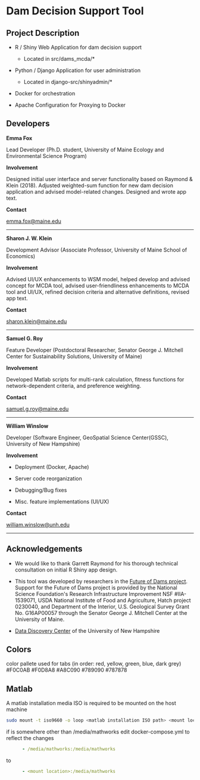 Dam Decision Support Tool
==========================

Project Description
--------------------------

* R / Shiny Web Application for dam decision support

	+ Located in src/dams_mcda/*

* Python / Django Application for user administration

	+ Located in django-src/shinyadmin/*

* Docker for orchestration

* Apache Configuration for Proxying to Docker


Developers
-------------------------

**Emma Fox**

Lead Developer (Ph.D. student, University of Maine Ecology and Environmental Science Program)

**Involvement**

Designed initial user interface and server functionality based on Raymond & Klein (2018). Adjusted weighted-sum function for new dam decision application and advised model-related changes. Designed and wrote app text. 

**Contact**

<emma.fox@maine.edu>

***

**Sharon J. W. Klein**

Development Advisor (Associate Professor, University of Maine School of Economics)

**Involvement**

Advised UI/UX enhancements to WSM model, helped develop and advised concept for MCDA tool, advised user-friendliness enhancements to MCDA tool and UI/UX, refined decision criteria and alternative definitions, revised app text.

**Contact**

<sharon.klein@maine.edu>

***

**Samuel G. Roy**

Feature Developer (Postdoctoral Researcher, Senator George J. Mitchell Center for Sustainability Solutions, University of Maine)

**Involvement**

Developed Matlab scripts for multi-rank calculation, fitness functions for network-dependent criteria, and preference weighting.

**Contact**

<samuel.g.roy@maine.edu>

***

**William Winslow**

Developer (Software Engineer, GeoSpatial Science Center(GSSC), University of New Hampshire)

**Involvement**

* Deployment (Docker, Apache)

* Server code reorganization

* Debugging/Bug fixes

* Misc. feature implementations (UI/UX)

**Contact**

<william.winslow@unh.edu>

***

Acknowledgements
--------------------------
+ We would like to thank Garrett Raymond for his thorough technical consultation on initial R Shiny app design.

+ This tool was developed by researchers in the [Future of Dams project](https://www.newenglandsustainabilityconsortium.org/dams). 
Support for the Future of Dams project is provided by the National Science Foundation's Research Infrastructure Improvement NSF #IIA-1539071, USDA National Institute of Food and Agriculture, Hatch project 0230040, and Department of the Interior, U.S. Geological Survey Grant No. G16AP00057 through the Senator George J. Mitchell Center at the University of Maine.   

+ [Data Discovery Center](https://ddc.unh.edu) of the University of New Hampshire


Colors
--------------------------
color pallete used for tabs
(in order: red, yellow, green, blue, dark grey)
#F0C0AB
#F0D8A8
#A8C090
#789090
#787878


Matlab
--------------------------
A matlab installation media ISO is required to be mounted on the host machine

~~~bash
sudo mount -t iso9660 -o loop <matlab installation ISO path> <mount location>
~~~

if <mount location> is somewhere other than /media/mathworks edit docker-compose.yml to reflect the changes

~~~yml
      - /media/mathworks:/media/mathworks
~~~
to
~~~yml
      - <mount location>:/media/mathworks
~~~

